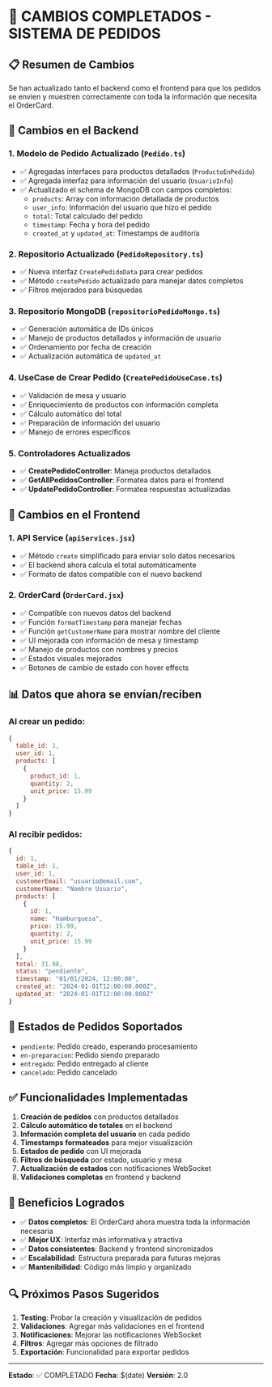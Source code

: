 # 🎉 CAMBIOS COMPLETADOS - SISTEMA DE PEDIDOS

## 📋 Resumen de Cambios

Se han actualizado tanto el backend como el frontend para que los pedidos se envíen y muestren correctamente con toda la información que necesita el OrderCard.

## 🔧 Cambios en el Backend

### 1. Modelo de Pedido Actualizado (`Pedido.ts`)
- ✅ Agregadas interfaces para productos detallados (`ProductoEnPedido`)
- ✅ Agregada interfaz para información del usuario (`UsuarioInfo`)
- ✅ Actualizado el schema de MongoDB con campos completos:
  - `products`: Array con información detallada de productos
  - `user_info`: Información del usuario que hizo el pedido
  - `total`: Total calculado del pedido
  - `timestamp`: Fecha y hora del pedido
  - `created_at` y `updated_at`: Timestamps de auditoría

### 2. Repositorio Actualizado (`PedidoRepository.ts`)
- ✅ Nueva interfaz `CreatePedidoData` para crear pedidos
- ✅ Método `createPedido` actualizado para manejar datos completos
- ✅ Filtros mejorados para búsquedas

### 3. Repositorio MongoDB (`repositorioPedidoMongo.ts`)
- ✅ Generación automática de IDs únicos
- ✅ Manejo de productos detallados y información de usuario
- ✅ Ordenamiento por fecha de creación
- ✅ Actualización automática de `updated_at`

### 4. UseCase de Crear Pedido (`CreatePedidoUseCase.ts`)
- ✅ Validación de mesa y usuario
- ✅ Enriquecimiento de productos con información completa
- ✅ Cálculo automático del total
- ✅ Preparación de información del usuario
- ✅ Manejo de errores específicos

### 5. Controladores Actualizados
- ✅ **CreatePedidoController**: Maneja productos detallados
- ✅ **GetAllPedidosController**: Formatea datos para el frontend
- ✅ **UpdatePedidoController**: Formatea respuestas actualizadas

## 🎨 Cambios en el Frontend

### 1. API Service (`apiServices.jsx`)
- ✅ Método `create` simplificado para enviar solo datos necesarios
- ✅ El backend ahora calcula el total automáticamente
- ✅ Formato de datos compatible con el nuevo backend

### 2. OrderCard (`OrderCard.jsx`)
- ✅ Compatible con nuevos datos del backend
- ✅ Función `formatTimestamp` para manejar fechas
- ✅ Función `getCustomerName` para mostrar nombre del cliente
- ✅ UI mejorada con información de mesa y timestamp
- ✅ Manejo de productos con nombres y precios
- ✅ Estados visuales mejorados
- ✅ Botones de cambio de estado con hover effects

## 📊 Datos que ahora se envían/reciben

### Al crear un pedido:
```javascript
{
  table_id: 1,
  user_id: 1,
  products: [
    {
      product_id: 1,
      quantity: 2,
      unit_price: 15.99
    }
  ]
}
```

### Al recibir pedidos:
```javascript
{
  id: 1,
  table_id: 1,
  user_id: 1,
  customerEmail: "usuario@email.com",
  customerName: "Nombre Usuario",
  products: [
    {
      id: 1,
      name: "Hamburguesa",
      price: 15.99,
      quantity: 2,
      unit_price: 15.99
    }
  ],
  total: 31.98,
  status: "pendiente",
  timestamp: "01/01/2024, 12:00:00",
  created_at: "2024-01-01T12:00:00.000Z",
  updated_at: "2024-01-01T12:00:00.000Z"
}
```

## 🚀 Estados de Pedidos Soportados

- `pendiente`: Pedido creado, esperando procesamiento
- `en-preparacion`: Pedido siendo preparado
- `entregado`: Pedido entregado al cliente
- `cancelado`: Pedido cancelado

## ✅ Funcionalidades Implementadas

1. **Creación de pedidos** con productos detallados
2. **Cálculo automático de totales** en el backend
3. **Información completa del usuario** en cada pedido
4. **Timestamps formateados** para mejor visualización
5. **Estados de pedido** con UI mejorada
6. **Filtros de búsqueda** por estado, usuario y mesa
7. **Actualización de estados** con notificaciones WebSocket
8. **Validaciones completas** en frontend y backend

## 🎯 Beneficios Logrados

- ✅ **Datos completos**: El OrderCard ahora muestra toda la información necesaria
- ✅ **Mejor UX**: Interfaz más informativa y atractiva
- ✅ **Datos consistentes**: Backend y frontend sincronizados
- ✅ **Escalabilidad**: Estructura preparada para futuras mejoras
- ✅ **Mantenibilidad**: Código más limpio y organizado

## 🔍 Próximos Pasos Sugeridos

1. **Testing**: Probar la creación y visualización de pedidos
2. **Validaciones**: Agregar más validaciones en el frontend
3. **Notificaciones**: Mejorar las notificaciones WebSocket
4. **Filtros**: Agregar más opciones de filtrado
5. **Exportación**: Funcionalidad para exportar pedidos

---

**Estado**: ✅ COMPLETADO
**Fecha**: $(date)
**Versión**: 2.0 